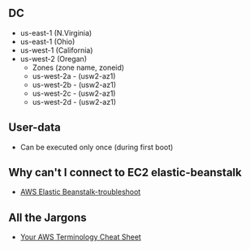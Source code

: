 ## DC

* us-east-1 (N.Virginia)
* us-east-1 (Ohio)
* us-west-1 (California)
* us-west-2 (Oregan)
  * Zones (zone name, zoneid)
  * us-west-2a - (usw2-az1)
  * us-west-2b - (usw2-az1)
  * us-west-2c - (usw2-az1)
  * us-west-2d - (usw2-az1)

## User-data
* Can be executed only once (during first boot)

## Why can't I connect to EC2 elastic-beanstalk
* [AWS Elastic Beanstalk-troubleshoot](https://www.youtube.com/watch?v=7wvvuQGz728)

## All the Jargons
* [Your AWS Terminology Cheat Sheet](https://acloudguru.com/blog/engineering/your-aws-terminology-cheat-sheet)
